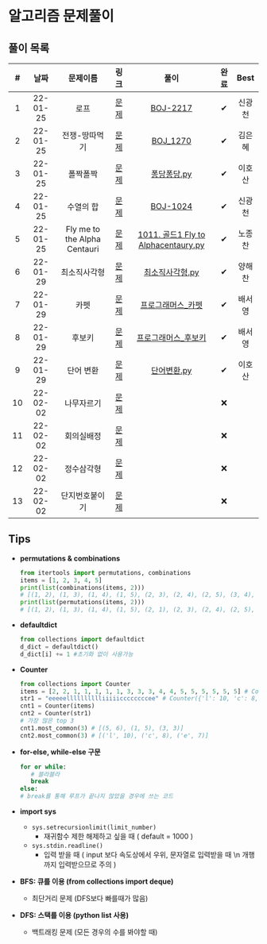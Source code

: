 # 알고리즘 문제풀이

## 풀이 목록

| # | 날짜 | 문제이름 | 링크 | 풀이 | 완료 | Best |
| :-: | :------: | :--------------------------: | :--------------------------------------------------------------: | :----------------------------------------------------------------------------------------------------------------------------------------------: | :--: | :----: |
| 1 | 22-01-25 | 로프 |  [문제](https://www.acmicpc.net/problem/2217)  |  [BOJ-2217](https://kdt-gitlab.elice.io/eunhyekim1223/codingtest-study/-/tree/master/GwangCheon/BOJ-2217)  | ✔ | 신광천 |
| 2 | 22-01-25 | 전쟁-땅따먹기 |  [문제](https://www.acmicpc.net/problem/1270)  |  [BOJ_1270](https://kdt-gitlab.elice.io/eunhyekim1223/codingtest-study/-/tree/master/eunhyekim/DAY_01/BOJ_1270)  | ✔ | 김은혜 |
| 3 | 22-01-25 | 폴짝폴짝 |  [문제](https://www.acmicpc.net/problem/1326)  |  [퐁당퐁당.py](https://kdt-gitlab.elice.io/eunhyekim1223/codingtest-study/-/blob/master/Hosan_Lee/Python_%ED%90%81%EB%8B%B9%ED%90%81%EB%8B%B9.py)  | ✔ | 이호산 |
| 4 | 22-01-25 | 수열의 합 |  [문제](https://www.acmicpc.net/problem/1024)  | [BOJ-1024](https://kdt-gitlab.elice.io/eunhyekim1223/codingtest-study/-/tree/master/GwangCheon/BOJ-1024) | ✔ | 신광천 |
| 5 | 22-01-25 | Fly me to the Alpha Centauri |  [문제](https://www.acmicpc.net/problem/1011)  | [1011. 골드1 Fly to Alphacentaury.py](https://kdt-gitlab.elice.io/eunhyekim1223/codingtest-study/-/blob/master/Nojongchan/1011.%20%EA%B3%A8%EB%93%9C1%20Fly%20to%20Alphacentaury.py) | ✔ |  노종찬 |
| 6 | 22-01-29 | 최소직사각형 |  [문제](https://programmers.co.kr/learn/courses/30/lessons/86491)  | [최소직사각형.py](https://kdt-gitlab.elice.io/eunhyekim1223/codingtest-study/-/blob/master/haechan/1%EC%A3%BC%EC%B0%A8-2/%EC%B5%9C%EC%86%8C%EC%A7%81%EC%82%AC%EA%B0%81%ED%98%95.py) | ✔ | 양해찬 |
| 7 | 22-01-29 | 카펫 |  [문제](https://programmers.co.kr/learn/courses/30/lessons/42842)  | [프로그래머스_카펫](https://kdt-gitlab.elice.io/eunhyekim1223/codingtest-study/-/tree/master/seoyoung/%ED%94%84%EB%A1%9C%EA%B7%B8%EB%9E%98%EB%A8%B8%EC%8A%A4_%EC%B9%B4%ED%8E%AB) | ✔ | 배서영 |
| 8 | 22-01-29 | 후보키 |  [문제](https://programmers.co.kr/learn/courses/30/lessons/42890)  | [프로그래머스_후보키](https://kdt-gitlab.elice.io/eunhyekim1223/codingtest-study/-/tree/master/seoyoung/%ED%94%84%EB%A1%9C%EA%B7%B8%EB%9E%98%EB%A8%B8%EC%8A%A4_%ED%9B%84%EB%B3%B4%ED%82%A4) | ✔ | 배서영 |
| 9 | 22-01-29 | 단어 변환 |  [문제](https://programmers.co.kr/learn/courses/30/lessons/43163)  | [단어변환.py](https://kdt-gitlab.elice.io/eunhyekim1223/codingtest-study/-/blob/master/Hosan_Lee/%EB%8B%A8%EC%96%B4%EB%B3%80%ED%99%98.py) | ✔ | 이호산 |
| 10 | 22-02-02 | 나무자르기 |  [문제](https://www.acmicpc.net/problem/2805)  | []() | ❌ |  |
| 11 | 22-02-02 | 회의실배정 |  [문제](https://www.acmicpc.net/problem/1931)  | []() | ❌ |  |
| 12 | 22-02-02 | 정수삼각형 |  [문제](https://www.acmicpc.net/problem/1932)  | []() | ❌ |  |
| 13 | 22-02-02 | 단지번호붙이기 |  [문제](https://www.acmicpc.net/problem/2667)  | []() | ❌ |  |

## Tips

- **permutations & combinations**
  ```python
  from itertools import permutations, combinations
  items = [1, 2, 3, 4, 5]
  print(list(combinations(items, 2)))
  # [(1, 2), (1, 3), (1, 4), (1, 5), (2, 3), (2, 4), (2, 5), (3, 4), (3, 5), (4, 5)]
  print(list(permutations(items, 2)))
  # [(1, 2), (1, 3), (1, 4), (1, 5), (2, 1), (2, 3), (2, 4), (2, 5), (3, 1), (3, 2), (3, 4), (3, 5), (4, 1), (4, 2), (4, 3), (4, 5), (5, 1), (5, 2), (5, 3), (5, 4)]
  ```

- **defaultdict**
  ```python
  from collections import defaultdict
  d_dict = defaultdict()
  d_dict[i] += 1 #초기화 없이 사용가능
  ```

- **Counter**
  ```python
  from collections import Counter
  items = [2, 2, 1, 1, 1, 1, 1, 3, 3, 3, 4, 4, 5, 5, 5, 5, 5, 5] # Counter({5: 6, 1: 5, 3: 3, 2: 2, 4: 2})
  str1 = "eeeeelllllllllliiiiiccccccccee" # Counter({'l': 10, 'c': 8, 'e': 7, 'i': 5})
  cnt1 = Counter(items)
  cnt2 = Counter(str1)
  # 가장 많은 top 3
  cnt1.most_common(3) # [(5, 6), (1, 5), (3, 3)]
  cnt2.most_common(3) # [('l', 10), ('c', 8), ('e', 7)]
  ```

- **for-else, while-else 구문**
  ```python
  for or while:
     # 블라블라
     break
  else:
  # break를 통해 루프가 끝나지 않았을 경우에 쓰는 코드
  ```

- **import sys**
  - `sys.setrecursionlimit(limit_number)`
    - 재귀함수 제한 해제하고 싶을 때 ( default = 1000 )
  - `sys.stdin.readline()`
    - 입력 받을 때 ( input 보다 속도상에서 우위, 문자열로 입력받을 때 \n 개행까지 입력받으므로 주의 )  


- **BFS: 큐를 이용 (from collections import deque)**
  - 최단거리 문제 (DFS보다 빠를때가 많음)
- **DFS: 스택를 이용 (python list 사용)**
  - 백트래킹 문제 (모든 경우의 수를 봐야할 때)
